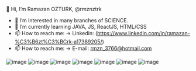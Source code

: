  👋 Hi, I’m Ramazan OZTURK, @rmznztrk
- 👀 I’m interested in  many branches of SCIENCE.
- 🌱 I’m currently learning JAVA, JS, ReactJS, HTML/CSS
- 📫 How to reach me:  -> Linkedin: (https://www.linkedin.com/in/ramazan-%C3%B6zt%C3%BCrk-a17389205/)
- 📫 How to reach me:  -> E-mail: rmzn_3766@hotmail.com

                      


<!---
rmznztrk/rmznztrk is a ✨ special ✨ repository because its `README.md` (this file) appears on your GitHub profile.
You can click the Preview link to take a look at your changes.
--->

![image](https://github.com/rmznztrk/rmznztrk/assets/136638492/096c1168-66bd-436b-a0f9-e2d49bff128d)
![image](https://github.com/rmznztrk/rmznztrk/assets/136638492/d345864f-9d79-43f3-9a8a-8f7afbf311b5)
![image](https://github.com/rmznztrk/rmznztrk/assets/136638492/68ceca21-e2d2-4ebb-b968-359e79c1ab18)
![image](https://github.com/rmznztrk/rmznztrk/assets/136638492/20e60c1e-deb5-4439-8016-c040f6327843)
![image](https://github.com/rmznztrk/rmznztrk/assets/136638492/fc025e09-72d6-4990-bf9e-47240193d8c8)
![image](https://github.com/rmznztrk/rmznztrk/assets/136638492/6d9f2919-f09b-4b81-85db-bcc11fd58f4e)
![image](https://github.com/rmznztrk/rmznztrk/assets/136638492/876b31c8-4899-4b63-99a2-329ee9415041)













